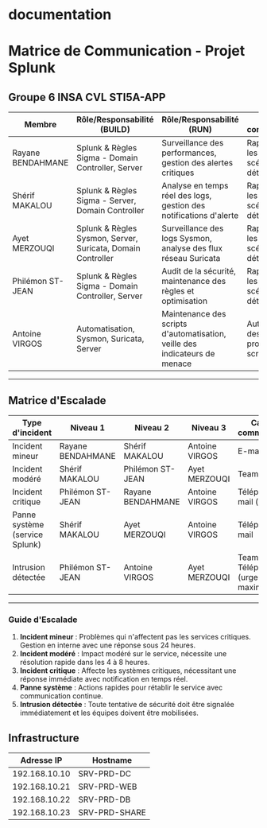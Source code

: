 # documentation


# Matrice de Communication - Projet Splunk

## Groupe 6 INSA CVL STI5A-APP

| **Membre**           | **Rôle/Responsabilité (BUILD)**                 | **Rôle/Responsabilité (RUN)**                   | **Point de communication**                | **Remarques**                      |
|----------------------|-------------------------------------------------|-------------------------------------------------|-------------------------------------------|------------------------------------|
| Rayane BENDAHMANE    | Splunk & Règles Sigma - Domain Controller, Server | Surveillance des performances, gestion des alertes critiques | Rapports sur les incidents, scénarios de détection | Partage les rapports d’analyse     |
| Shérif MAKALOU       | Splunk & Règles Sigma - Server, Domain Controller | Analyse en temps réel des logs, gestion des notifications d'alerte | Rapports sur les incidents, scénarios de détection | Partage les rapports d’analyse     |
| Ayet MERZOUQI        | Splunk & Règles Sysmon, Server, Suricata, Domain Controller       | Surveillance des logs Sysmon, analyse des flux réseau Suricata | Rapports sur les incidents, scénarios de détection | Partage les rapports d’analyse     |
| Philémon ST-JEAN     | Splunk & Règles Sigma - Domain Controller, Server | Audit de la sécurité, maintenance des règles et optimisation | Rapports sur les incidents, scénarios de détection | Partage les rapports d’analyse     |
| Antoine VIRGOS       | Automatisation, Sysmon, Suricata, Server               | Maintenance des scripts d'automatisation, veille des indicateurs de menace | Automatisation des procédures, scripts Python | Partage les rapports d’analyse     |


---

## Matrice d'Escalade

| **Type d'incident**         | **Niveau 1**                | **Niveau 2**                 | **Niveau 3**               | **Canal de communication**             |
|-----------------------------|-----------------------------|-----------------------------|---------------------------|---------------------------------------|
| Incident mineur            | Rayane BENDAHMANE           | Shérif MAKALOU              | Antoine VIRGOS            | E-mail, Teams                         |
| Incident modéré            | Shérif MAKALOU              | Philémon ST-JEAN               | Ayet MERZOUQI          | Teams, Slack                          |
| Incident critique          | Philémon ST-JEAN           | Rayane BENDAHMANE            | Antoine VIRGOS            | Téléphone, E-mail (urgent)            |
| Panne système (service Splunk) | Shérif MAKALOU              | Ayet MERZOUQI           | Antoine VIRGOS            | Téléphone, E-mail                     |
| Intrusion détectée         | Philémon ST-JEAN            | Antoine VIRGOS               | Ayet MERZOUQI         | Teams, Téléphone (urgence maximale)   |

---

### Guide d'Escalade
1. **Incident mineur** : Problèmes qui n'affectent pas les services critiques. Gestion en interne avec une réponse sous 24 heures.
2. **Incident modéré** : Impact modéré sur le service, nécessite une résolution rapide dans les 4 à 8 heures.
3. **Incident critique** : Affecte les systèmes critiques, nécessitant une réponse immédiate avec notification en temps réel.
4. **Panne système** : Actions rapides pour rétablir le service avec communication continue.
5. **Intrusion détectée** : Toute tentative de sécurité doit être signalée immédiatement et les équipes doivent être mobilisées.

## Infrastructure

| Adresse IP | Hostname    |
|---------------|---------------|
| 192.168.10.10 | SRV-PRD-DC    |
| 192.168.10.21 | SRV-PRD-WEB   |
| 192.168.10.22 | SRV-PRD-DB    |
| 192.168.10.23 | SRV-PRD-SHARE |